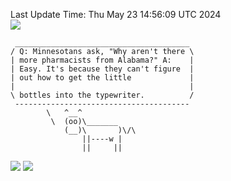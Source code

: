 Last Update Time: 
Thu May 23 14:56:09 UTC 2024
<br>![](https://img.shields.io/badge/%E5%A4%A7%E5%AE%B6-%E5%AE%89%E5%AE%89-green)<br>
```
 _______________________________________
/ Q: Minnesotans ask, "Why aren't there \
| more pharmacists from Alabama?" A:    |
| Easy. It's because they can't figure  |
| out how to get the little             |
|                                       |
\ bottles into the typewriter.          /
 ---------------------------------------
        \   ^__^
         \  (oo)\_______
            (__)\       )\/\
                ||----w |
                ||     ||
```
![](https://github-readme-stats.vercel.app/api?username=chenlitw)
![](https://github-readme-stats.vercel.app/api/top-langs/?username=chenlitw)

